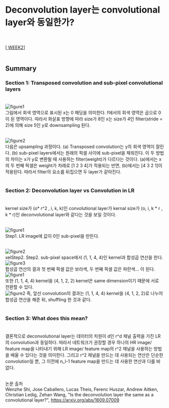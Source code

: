 # Deconvolution layer는 convolutional layer와 동일한가? <br><br>

[<a href = "https://github.com/yeji-seong/Deep-Learning-Paper-Study/blob/master/Papers/WEEK2/Is%20the%20deconvolution%20layer%20the%20same%20as%20a%20convolutional%20layer%3F.md"> WEEK2</a>] <br><br>

## Summary <br>
### Section 1: Transposed convolution and sub-pixel convolutional layers <br><br>
![figure1](https://user-images.githubusercontent.com/57740560/94166027-d1cb5e80-fec5-11ea-9b36-c48538e5f23c.png) <br>
그림에서 회색 영역으로 표시된 x는 0 패딩을 의미한다. f에서의 회색 영역은 곱으로 0이 된 영역이다. 따라서 화살표 방향에 따라 size가 8인 x는 size가 4인 filter(stride = 2)에 의해 size 5인 y로 downsampling 된다. <br><br>

![figure2](https://user-images.githubusercontent.com/57740560/94163300-a3984f80-fec2-11ea-82fc-4648a13c1cc2.png) <br>
다음은 upsampling 과정이다. (a) Transposed convolution는 y의 회색 영역이 잘린다. (b) sub-pixel layers에서는 원래의 픽셀 사이에 sub-pixel을 채워진다. 이 두 방법의 차이는 x가 y로 변환될 때 사용하는 filter(weight)가 다르다는 것이다. (a)에서는 x의 두 번째 픽셀은 weight가 차례로 [1 2 3 4]가 적용되는 반면, (b)에서는 [4 3 2 1]이 적용된다. 따라서 filter의 요소를 뒤집으면 두 layer가 같아진다. <br><br>

### Section 2: Deconvolution layer vs Convolution in LR <br><br>
kernel size가 (o* r^2 , i, k, k)인 convolutional layer가 kernal size가 (o, i, k * r , k * r)인 deconvolutional layer와 같다는 것을 보일 것이다. <br><br>

![figure1](https://user-images.githubusercontent.com/57740560/95039326-637b6d00-070b-11eb-8991-d0742114b743.png) <br>
Step1. LR image에 값이 0인 sub-pixel을 만든다. <br><br>

![figure2](https://user-images.githubusercontent.com/57740560/95039328-64140380-070b-11eb-914d-fb633e74e7fe.png) <br>xelStep2. Step2. sub-pixel space에서 (1, 1, 4, 4)인 kernel과 합성곱 연산을 한다. <br>
![figure3](https://user-images.githubusercontent.com/57740560/95039329-64ac9a00-070b-11eb-940f-22fdd38bd7fa.png) <br>
합성곱 연산의 결과 첫 번째 픽셀 값은 보라색, 두 번째 픽셀 값은 파란색... 이 된다. <br>
![figure1](https://user-images.githubusercontent.com/57740560/95039999-5a8b9b00-070d-11eb-9c50-9ade63da4775.png) <br>
또한 (1, 1, 4, 4) kernel을 (4, 1, 2, 2) kernel은 same dimension이기 때문에 서로 전환할 수 있다. <br>
![figure2](https://user-images.githubusercontent.com/57740560/95040001-5bbcc800-070d-11eb-9343-65d79d09aa41.png)
즉, 앞선 convolution의 결과는 (1, 1, 4, 4) kernel을 (4, 1, 2, 2)로 나누어 합성곱 연산을 해준 뒤, shuffling 한 것과 같다. <br><br>

### Section 3: What does this mean? <br><br>
결론적으로 deconvolutional layer는 데이터의 차원이 d인 r^d 채널 출력을 가진 LR의 convolution과 동일하다. 따라서 네트워크가 권장할 경우 하나의 HR image/ feature map을 나타내기 위해 LR image/ feature map의 r^2 채널을 사용하는 방법을 배울 수 있다는 것을 의미한다. 
그리고 r^2 채널을 만드는 데 사용되는 연산은 단순한 convolution일 뿐, 그 이전에 n_l-1 feature map을 만드는 데 사용한 연산과 다를 바 없다. <br><br>

논문 출처 <br>
Wenzhe Shi, Jose Caballero, Lucas Theis, Ferenc Huszar, Andrew Aitken, Christian Ledig, Zehan Wang, "Is the deconvolution layer the same as a convolutional layer?", https://arxiv.org/abs/1609.07009





